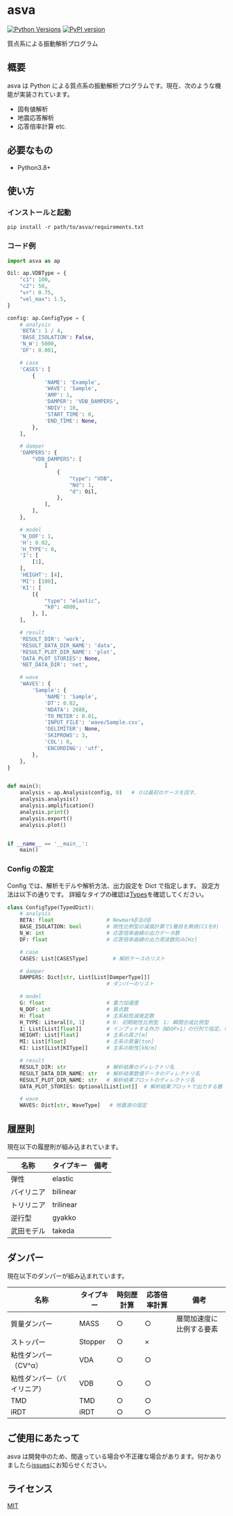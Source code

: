 # asva
[![Python Versions](https://img.shields.io/pypi/pyversions/asva.svg)](https://pypi.org/project/asva/)
[![PyPI version](https://img.shields.io/pypi/v/asva)](https://pypi.org/pypi/asva/)

質点系による振動解析プログラム

## 概要

asva は Python による質点系の振動解析プログラムです。現在、次のような機能が実装されています。

- 固有値解析
- 地震応答解析
- 応答倍率計算
  etc.

## 必要なもの

- Python3.8+

## 使い方

### インストールと起動

```
pip install -r path/to/asva/requirements.txt
```

### コード例

```python
import asva as ap

Oil: ap.VDBType = {
    "c1": 100,
    "c2": 50,
    "vr": 0.75,
    "vel_max": 1.5,
}

config: ap.ConfigType = {
    # analysis
    'BETA': 1 / 4,
    'BASE_ISOLATION': False,
    'N_W': 5000,
    'DF': 0.001,

    # case
    'CASES': [
        {
            'NAME': 'Example',
            'WAVE': 'Sample',
            'AMP': 1,
            'DAMPER': 'VDB_DAMPERS',
            'NDIV': 10,
            'START_TIME': 0,
            'END_TIME': None,
        },
    ],

    # damper
    'DAMPERS': {
        "VDB_DAMPERS": [
            [
                {
                    "type": "VDB",
                    "Nd": 1,
                    "d": Oil,
                },
            ],
        ],
    },

    # model
    'N_DOF': 1,
    'H': 0.02,
    'H_TYPE': 0,
    'I': [
        [1],
    ],
    'HEIGHT': [4],
    'MI': [100],
    'KI': [
        [{
            "type": "elastic",
            "k0": 4000,
        }, ],
    ],

    # result
    'RESULT_DIR': 'work',
    'RESULT_DATA_DIR_NAME': 'data',
    'RESULT_PLOT_DIR_NAME': 'plot',
    'DATA_PLOT_STORIES': None,
    'NET_DATA_DIR': 'net',

    # wave
    'WAVES': {
        'Sample': {
            'NAME': 'Sample',
            'DT': 0.02,
            'NDATA': 2688,
            'TO_METER': 0.01,
            'INPUT_FILE': 'wave/Sample.csv',
            'DELIMITER': None,
            'SKIPROWS': 3,
            'COL': 0,
            'ENCORDING': 'utf',
        },
    },
}


def main():
    analysis = ap.Analysis(config, 0)   # ０は最初のケースを回す。
    analysis.analysis()
    analysis.amplification()
    analysis.print()
    analysis.export()
    analysis.plot()


if __name__ == '__main__':
    main()


```

### Config の設定

Config では、解析モデルや解析方法、出力設定を Dict で指定します。
設定方法は以下の通りです。
詳細なタイプの確認は[Types](https://github.com/adc21/asva/blob/master/src/Types.py)を確認してください。

```python
class ConfigType(TypedDict):
    # analysis
    BETA: float                 # Newmarkβ法のβ
    BASE_ISOLATION: bool        # 剛性比例型の減衰計算で1層目を無視(C1を0)
    N_W: int                    # 応答倍率曲線の出力データ数
    DF: float                   # 応答倍率曲線の出力周波数刻み[Hz]

    # case
    CASES: List[CASESType]        # 解析ケースのリスト

    # damper
    DAMPERS: Dict[str, List[List[DamperType]]]
                                # ダンパーのリスト

    # model
    G: float                    # 重力加速度
    N_DOF: int                  # 質点数
    H: float                    # 主系粘性減衰定数
    H_TYPE: Literal[0, 1]       # 0: 初期剛性比例型　1: 瞬間合成比例型
    I: List[List[float]]        # インプットする外力（NDOF×1）の行列で指定。地震波入力の場合、通常全て1。
    HEIGHT: List[float]         # 主系の高さ[m]
    MI: List[float]             # 主系の質量[ton]
    KI: List[List[KIType]]      # 主系の剛性[kN/m]

    # result
    RESULT_DIR: str             # 解析結果のディレクトリ名
    RESULT_DATA_DIR_NAME: str   # 解析結果数値データのディレクトリ名
    RESULT_PLOT_DIR_NAME: str   # 解析結果プロットのディレクトリ名
    DATA_PLOT_STORIES: Optional[List[int]]  # 解析結果プロットで出力する層 (配列 or Noneで全指定)

    # wave
    WAVES: Dict[str, WaveType]   # 地震波の設定
```

## 履歴則

現在以下の履歴則が組み込まれています。

| 名称       | タイプキー | 備考 |
| ---------- | ---------- | ---- |
| 弾性       | elastic    |      |
| バイリニア | bilinear   |      |
| トリリニア | trilinear  |      |
| 逆行型     | gyakko     |      |
| 武田モデル | takeda     |      |

## ダンパー

現在以下のダンパーが組み込まれています。

| 名称                       | タイプキー | 時刻歴計算 | 応答倍率計算 | 備考                     |
| -------------------------- | ---------- | ---------- | ------------ | ------------------------ |
| 質量ダンパー               | MASS       | ○          | ○            | 層間加速度に比例する要素 |
| ストッパー                 | Stopper    | ○          | ×            |                          |
| 粘性ダンパー（CV^α）       | VDA        | ○          | ○            |                          |
| 粘性ダンパー（バイリニア） | VDB        | ○          | ○            |                          |
| TMD                        | TMD        | ○          | ○            |                          |
| iRDT                       | iRDT       | ○          | ○            |                          |

## ご使用にあたって

asva は開発中のため、間違っている場合や不正確な場合があります。何かありましたら[issues](https://github.com/adc21/asva/issues)にお知らせください。

## ライセンス

[MIT](https://github.com/adc21/asva/blob/master/LICENSE.md)
